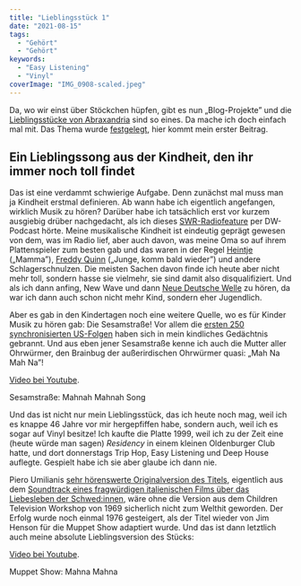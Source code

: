 ```yaml
---
title: "Lieblingsstück 1"
date: "2021-08-15"
tags:
  - "Gehört"
  - "Gehört"
keywords:
  - "Easy Listening"
  - "Vinyl"
coverImage: "IMG_0908-scaled.jpeg"
---
```


Da, wo wir einst über Stöckchen hüpfen, gibt es nun „Blog-Projekte” und die [Lieblingsstücke von Abraxandria](https://abraxandria.de/post/2021/08/03/blogger-projekt-lieblingsstuecke-zeigt-eure-lieblingssongs/) sind so eines. Da mache ich doch einfach mal mit. Das Thema wurde [festgelegt](https://abraxandria.de/post/2021/08/15/lieblingsstuecke-no-01/), hier kommt mein erster Beitrag.

## Ein Lieblingssong aus der Kindheit, den ihr immer noch toll findet

Das ist eine verdammt schwierige Aufgabe. Denn zunächst mal muss man ja Kindheit erstmal definieren. Ab wann habe ich eigentlich angefangen, wirklich Musik zu hören? Darüber habe ich tatsächlich erst vor kurzem ausgiebig drüber nachgedacht, als ich dieses [SWR-Radiofeature](https://www.swr.de/swr2/doku-und-feature/das-lied-von-manuel-100.html) per DW-Podcast hörte. Meine musikalische Kindheit ist eindeutig geprägt gewesen von dem, was im Radio lief, aber auch davon, was meine Oma so auf ihrem Plattenspieler zum besten gab und das waren in der Regel [Heintje](https://de.wikipedia.org/wiki/Heintje) („Mamma”), [Freddy Quinn](https://de.wikipedia.org/wiki/Freddy_Quinn) („Junge, komm bald wieder”) und andere Schlagerschnulzen. Die meisten Sachen davon finde ich heute aber nicht mehr toll, sondern hasse sie vielmehr, sie sind damit also disqualifiziert. Und als ich dann anfing, New Wave und dann [Neue Deutsche Welle](https://de.wikipedia.org/wiki/Neue_Deutsche_Welle) zu hören, da war ich dann auch schon nicht mehr Kind, sondern eher Jugendlich.

Aber es gab in den Kindertagen noch eine weitere Quelle, wo es für Kinder Musik zu hören gab: Die Sesamstraße! Vor allem die [ersten 250 synchronisierten US-Folgen](https://de.wikipedia.org/wiki/Sesamstraße#Synchronisierte_US-Folgen_in_Deutschland) haben sich in mein kindliches Gedächtnis gebrannt. Und aus eben jener Sesamstraße kenne ich auch die Mutter aller Ohrwürmer, den Brainbug der außerirdischen Ohrwürmer quasi: „Mah Na Mah Na”!

<a href="https://www.youtube.com/watch?v=01v9wALJ19w">Video bei Youtube</a>.

Sesamstraße: Mahnah Mahnah Song

Und das ist nicht nur mein Lieblingsstück, das ich heute noch mag, weil ich es knappe 46 Jahre vor mir hergepfiffen habe, sondern auch, weil ich es sogar auf Vinyl besitze! Ich kaufte die Platte 1999, weil ich zu der Zeit eine (heute würde man sagen) _Residency_ in einem kleinen Oldenburger Club hatte, und dort donnerstags Trip Hop, Easy Listening und Deep House auflegte. Gespielt habe ich sie aber glaube ich dann nie.

Piero Umilianis [sehr hörenswerte Originalversion des Titels](https://www.youtube.com/watch?v=I48IXSbHsy8), eigentlich aus dem [Soundtrack eines fragwürdigen italienischen Films über das Liebesleben der Schwed:innen](https://de.wikipedia.org/wiki/Mah_Nà_Mah_Nà), wäre ohne die Version aus dem Children Television Workshop von 1969 sicherlich nicht zum Welthit geworden. Der Erfolg wurde noch einmal 1976 gesteigert, als der Titel wieder von Jim Henson für die Muppet Show adaptiert wurde. Und das ist dann letztlich auch meine absolute Lieblingsversion des Stücks:

<a href="https://www.youtube.com/watch?v=8N_tupPBtWQ">Video bei Youtube</a>.

Muppet Show: Mahna Mahna
